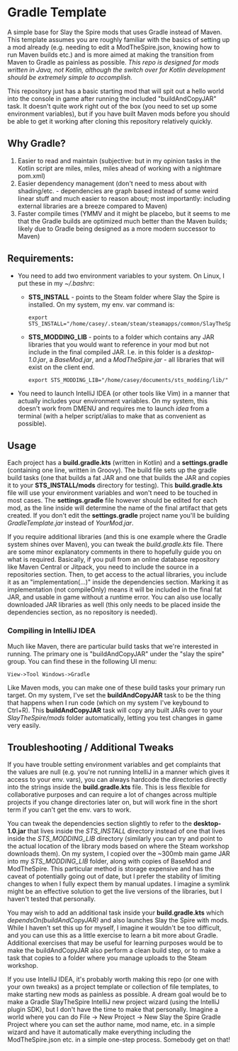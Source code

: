 # Gradle Template

A simple base for Slay the Spire mods that uses Gradle instead of Maven. This template assumes you are roughly familiar with the basics of setting up a mod already (e.g. needing to edit a ModTheSpire.json, knowing how to run Maven builds etc.) and is more aimed at making the transition from Maven to Gradle as painless as possible. *This repo is designed for mods written in Java, not Kotlin, although the switch over for Kotlin development should be extremely simple to accomplish.*

This repository just has a basic starting mod that will spit out a hello world into the console in game after running the included "buildAndCopyJAR" task. It doesn't quite work right out of the box (you need to set up some environment variables), but if you have built Maven mods before you should be able to get it working after cloning this repository relatively quickly.

## Why Gradle?
1. Easier to read and maintain (subjective: but in my opinion tasks in the Kotlin script are miles, miles, miles ahead of working with a nightmare pom.xml)
2. Easier dependency management (don't need to mess about with shading/etc. - dependencies are graph based instead of some weird linear stuff and much easier to reason about; most importantly: including external libraries are a breeze compared to Maven)
3. Faster compile times (YMMV and it might be placebo, but it seems to me that the Gradle builds are optimized much better than the Maven builds; likely due to Gradle being designed as a more modern successor to Maven)

## Requirements:

* You need to add two environment variables to your system. On Linux, I put these in my *~/.bashrc*:
  
    * **STS_INSTALL** - points to the Steam folder where Slay the Spire is installed. On my system, my env. var command is:
  
      ```
      export STS_INSTALL="/home/casey/.steam/steam/steamapps/common/SlayTheSpire/"
      ```
  * **STS_MODDING_LIB** - points to a folder which contains any JAR libraries that you would want to reference in your mod but not include in the final compiled JAR. I.e. in this folder is a *desktop-1.0.jar*, a *BaseMod.jar*, and a *ModTheSpire.jar* - all libraries that will exist on the client end.
      ```
      export STS_MODDING_LIB="/home/casey/documents/sts_modding/lib/"
      ```

* You need to launch IntelliJ IDEA (or other tools like Vim) in a manner that actually includes your environment variables. On my system, this doesn't work from DMENU and requires me to launch *idea* from a terminal (with a helper script/alias to make that as convenient as possible).

## Usage
Each project has a **build.gradle.kts** (written in Kotlin) and a **settings.gradle** (containing one line, written in Groovy). The build file sets up the gradle build tasks (one that builds a fat JAR and one that builds the JAR and copies it to your **STS_INSTALL/mods** directory for testing). This **build.gradle.kts** file will use your environment variables and won't need to be touched in most cases. The **settings.gradle** file however should be edited for each mod, as the line inside will determine the name of the final artifact that gets created. If you don't edit the **settings.gradle** project name you'll be building *GradleTemplate.jar* instead of *YourMod.jar*.

If you require additional libraries (and this is one example where the Gradle system shines over Maven), you can tweak the *build.gradle.kts* file. There are some minor explanatory comments in there to hopefully guide you on what is required. Basically, if you pull from an online database repository like Maven Central or Jitpack, you need to include the source in a repositories section. Then, to get access to the actual libraries, you include it as an "implementation(...)" inside the dependencies section. Marking it as implementation (not compileOnly) means it will be included in the final fat JAR, and usable in game without a runtime error. You can also use locally downloaded JAR libraries as well (this only needs to be placed inside the dependencies section, as no repository is needed).

### Compiling in IntelliJ IDEA
Much like Maven, there are particular build tasks that we're interested in running. The primary one is "buildAndCopyJAR" under the "slay the spire" group. You can find these in the following UI menu:

    View->Tool Windows->Gradle

Like Maven mods, you can make one of these build tasks your primary run target. On my system, I've set the **buildAndCopyJAR** task to be the thing that happens when I run code (which on my system I've keybound to Ctrl+R). This **buildAndCopyJAR** task will copy any built JARs over to your *SlayTheSpire/mods* folder automatically, letting you test changes in game very easily.

## Troubleshooting / Additional Tweaks

If you have trouble setting environment variables and get complaints that the values are null (e.g. you're not running IntelliJ in a manner which gives it access to your env. vars), you can always hardcode the directories directly into the strings inside the **build.gradle.kts** file. This is less flexible for collaborative purposes and can require a lot of changes across multiple projects if you change directories later on, but will work fine in the short term if you can't get the env. vars to work.

You can tweak the dependencies section slightly to refer to the **desktop-1.0.jar** that lives inside the *STS_INSTALL* directory instead of one that lives inside the *STS_MODDING_LIB* directory (similarly you can try and point to the actual location of the library mods based on where the Steam workshop downloads them). On my system, I copied over the ~300mb main game JAR into my *STS_MODDING_LIB* folder, along with copies of BaseMod and ModTheSpire. This particular method is storage expensive and has the caveat of potentially going out of date, but I prefer the stability of limiting changes to when I fully expect them by manual updates. I imagine a symlink might be an effective solution to get the live versions of the libraries, but I haven't tested that personally.


You may wish to add an additional task inside your **build.gradle.kts** which *dependsOn(buildAndCopyJAR)* and also launches Slay the Spire with mods. While I haven't set this up for myself, I imagine it wouldn't be too difficult, and you can use this as a little exercise to learn a bit more about Gradle. Additional exercises that may be useful for learning purposes would be to make the buildAndCopyJAR also perform a clean build step, or to make a task that copies to a folder where you manage uploads to the Steam workshop.

If you use IntelliJ IDEA, it's probably worth making this repo (or one with your own tweaks) as a project template or collection of file templates, to make starting new mods as painless as possible. A dream goal would be to make a Gradle SlayTheSpire IntelliJ new project wizard (using the IntelliJ plugin SDK), but I don't have the time to make that personally. Imagine a world where you can do File -> New Project -> New Slay the Spire Gradle Project where you can set the author name, mod name, etc. in a simple wizard and have it automatically make everything including the ModTheSpire.json etc. in a simple one-step process. Somebody get on that!